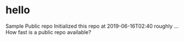# hello
Sample Public repo
Initialized this repo at 2019-06-16T02:40 roughly ... How fast is a public repo available?
